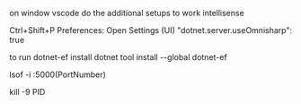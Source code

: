 on window vscode 
do the additional setups to work intellisense

Ctrl+Shift+P
Preferences: Open Settings (UI)
"dotnet.server.useOmnisharp": true

to run dotnet-ef install
dotnet tool install --global dotnet-ef

lsof -i :5000(PortNumber)

kill -9 PID